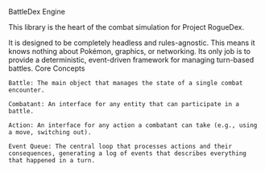 BattleDex Engine

This library is the heart of the combat simulation for Project RogueDex.

It is designed to be completely headless and rules-agnostic. This means it knows nothing about Pokémon, graphics, or networking. Its only job is to provide a deterministic, event-driven framework for managing turn-based battles.
Core Concepts

    Battle: The main object that manages the state of a single combat encounter.

    Combatant: An interface for any entity that can participate in a battle.

    Action: An interface for any action a combatant can take (e.g., using a move, switching out).

    Event Queue: The central loop that processes actions and their consequences, generating a log of events that describes everything that happened in a turn.
